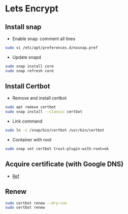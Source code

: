 # Lets Encrypt

## Install snap
- Enable snap: comment all lines
```bash
sudo vi /etc/apt/preferences.d/nosnap.pref
```

- Update snapd
```bash
sudo snap install core
sudo snap refresh core
```

## Install Certbot
- Remove and install certbot
```bash
sudo apt remove certbot
sudo snap install --classic certbot
```

- Link command
```bash
sudo ln -s /snap/bin/certbot /usr/bin/certbot
```

- Container with root
```bash
sudo snap set certbot trust-plugin-with-root=ok
```

## Acquire certificate (with Google DNS)

- [Ref](https://certbot-dns-google.readthedocs.io/en/stable/)


## Renew

```bash
sudo certbot renew --dry-run
sudo certbot renew
```
